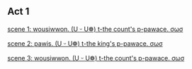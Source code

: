 ## Act 1


[scene 1: wousiwwon. (U ᵕ U❁) t-the count's p-pawace. σωσ](a1s1.uwu.md)

[scene 2: pawis. (U ᵕ U❁) t-the king's p-pawace. σωσ](a1s2.uwu.md)

[scene 3: wousiwwon. (U ᵕ U❁) t-the count's p-pawace. σωσ](a1s3.uwu.md)